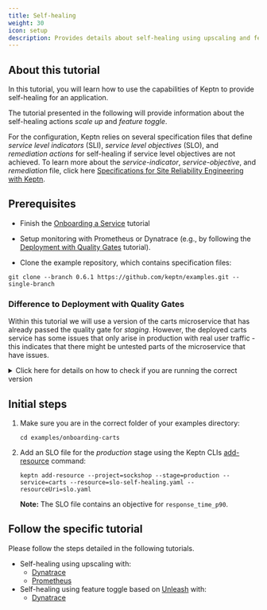 ```yaml
---
title: Self-healing
weight: 30
icon: setup
description: Provides details about self-healing using upscaling and feature toggle.
---
```


## About this tutorial

In this tutorial, you will learn how to use the capabilities of Keptn to provide self-healing for an application. 

The tutorial presented in the following will provide information about the self-healing actions *scale up*  and *feature toggle*.

For the configuration, Keptn relies on several specification files that define *service level indicators* (SLI), *service level objectives* (SLO), and *remediation actions* for self-healing if service level objectives are not achieved. To learn more about the *service-indicator*, *service-objective*, and *remediation* file, click here [Specifications for Site Reliability Engineering with Keptn](https://github.com/keptn/spec/blob/0.1.3/sre.md).

## Prerequisites

- Finish the [Onboarding a Service](../onboard-carts-service/) tutorial

- Setup monitoring with Prometheus or Dynatrace (e.g., by following the [Deployment with Quality Gates](../deployments-with-quality-gates/) tutorial).

- Clone the example repository, which contains specification files:

```console
git clone --branch 0.6.1 https://github.com/keptn/examples.git --single-branch
```

### Difference to Deployment with Quality Gates

Within this tutorial we will use a version of the carts microservice that has already passed the quality gate for *staging*. However, the deployed carts service has some issues that only arise in production with real user traffic - this indicates that there might be untested parts of the microservice that have issues.

<details><summary>Click here for details on how to check if you are running the correct version</summary>
<p>You can check if the service is already running in your production stage by executing the following command and reviewing the output. It should show two pods in total.

```console
kubectl get pods -n sockshop-production
```

```console
NAME                              READY   STATUS    RESTARTS   AGE
carts-db-57cd95557b-r6cg8         1/1     Running   0          18m
carts-primary-7c96d87df9-75pg7    1/1     Running   0          13m
```

You should also verify that the image used for the deployments of `carts` and `carts-primary` is either the one with `0.10.1` or `0.10.3` within the tag by executing

```console
kubectl get deployments -n sockshop-production -o wide
```

```console
NAME            READY   UP-TO-DATE   AVAILABLE   AGE   CONTAINERS   IMAGES                                 SELECTOR
carts           0/0     0            0           28h   carts        docker.io/keptnexamples/carts:0.10.3   app=carts
carts-db        1/1     1            1           44h   carts-db     mongo:latest                           app=carts-db
carts-primary   1/1     1            1           22h   carts        docker.io/keptnexamples/carts:0.10.3   app=carts-primary
```

In case you do not have `0.10.1` or `0.10.3` deployed, please run
```console
keptn send event new-artifact --project=sockshop --service=carts --image=docker.io/keptnexamples/carts --tag=0.10.1
```
</p>
</details>

## Initial steps

1. Make sure you are in the correct folder of your examples directory:
    ```
    cd examples/onboarding-carts
    ```

1. Add an SLO file for the *production* stage using the Keptn CLIs [add-resource](../../reference/cli/#keptn-add-resource) command:

    ```console
    keptn add-resource --project=sockshop --stage=production --service=carts --resource=slo-self-healing.yaml --resourceUri=slo.yaml
    ```

    **Note:** The SLO file contains an objective for `response_time_p90`.


## Follow the specific tutorial

Please follow the steps detailed in the following tutorials.

* Self-healing using upscaling with:
  * [Dynatrace](dynatrace-scaling/)
  * [Prometheus](prometheus-scaling/)
* Self-healing using feature toggle based on [Unleash](https://unleash.github.io/) with:
  * [Dynatrace](dynatrace-unleash/)
